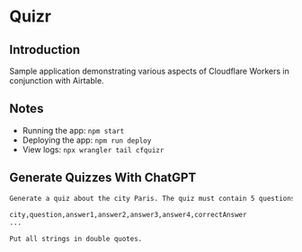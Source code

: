 # Quizr

## Introduction

Sample application demonstrating various aspects of Cloudflare Workers in conjunction with Airtable.

## Notes

* Running the app: `npm start`
* Deploying the app: `npm run deploy`
* View logs: `npx wrangler tail cfquizr`

## Generate Quizzes With ChatGPT

```txt
Generate a quiz about the city Paris. The quiz must contain 5 questions about Paris. For each question, generate 4 answer options. Only one answer should be correct. Answer in CSV. The CSV should look like this:

city,question,answer1,answer2,answer3,answer4,correctAnswer
...

Put all strings in double quotes.
```
